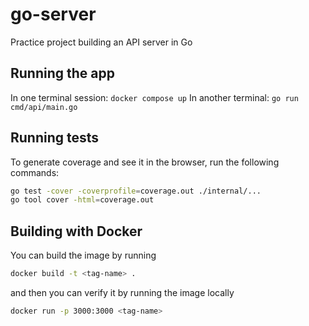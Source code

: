 # go-server
Practice project building an API server in Go

## Running the app
In one terminal session: `docker compose up`
In another terminal: `go run cmd/api/main.go`

## Running tests
To generate coverage and see it in the browser, run the following commands:

```bash
go test -cover -coverprofile=coverage.out ./internal/...
go tool cover -html=coverage.out
```

## Building with Docker
You can build the image by running

```bash
docker build -t <tag-name> .
```

and then you can verify it by running the image locally

```bash
docker run -p 3000:3000 <tag-name>
```
